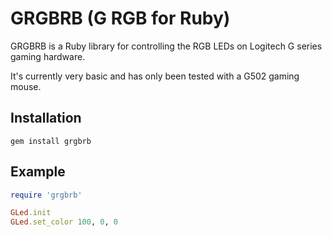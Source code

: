 # GRGBRB (G RGB for Ruby)

GRGBRB is a Ruby library for controlling the RGB LEDs on Logitech G series 
gaming hardware. 

It's currently very basic and has only been tested with a G502 gaming mouse.

## Installation
```
gem install grgbrb
```

## Example
```ruby
require 'grgbrb'

GLed.init
GLed.set_color 100, 0, 0
```